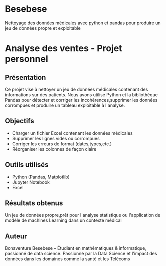 # Besebese
Nettoyage des données médicales avec python et pandas pour produire un jeu de données propre et exploitable

# Analyse des ventes - Projet personnel

## Présentation
Ce projet vise à nettoyer un jeu de données médicales contenant des informations sur des patients. Nous avons utilisé Python et la bibliothèque Pandas
pour détecter et corriger les incohérences,supprimer les données corrompues et produire un tableau exploitable à l'analyse.
## Objectifs 
- Charger un fichier Excel contenant les données médicales
- Supprimer les lignes vides ou corrompues
- Corriger les erreurs de format (dates,types,etc.)
- Réorganiser les colonnes de façon claire
## Outils utilisés
- Python (Pandas, Matplotlib)
- Jupyter Notebook
- Excel

## Résultats obtenus
Un jeu de données propre,prêt pour l'analyse statistique ou l'application de modèle de machines Learning dans un contexte médical 
  
## Auteur
Bonaventure Besebese – Étudiant en mathématiques & informatique, passionné de data science.
Passionné par la Data Science et l'impact des données dans les domaines comme la santé et les Télécoms

